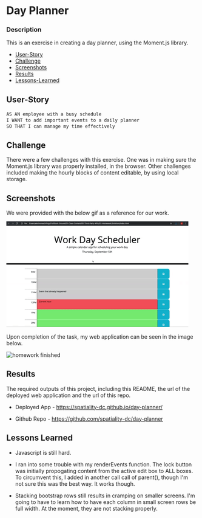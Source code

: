 # Day Planner

### Description

This is an exercise in creating a day planner, using the Moment.js library.

- [User-Story](##User-Story)
- [Challenge](##Challenge)
- [Screenshots](##Screenshots)
- [Results](##Results)
- [Lessons-Learned](##Lessons-Learned)

## User-Story

```
AS AN employee with a busy schedule
I WANT to add important events to a daily planner
SO THAT I can manage my time effectively
```

## Challenge

There were a few challenges with this exercise. One was in making sure the Moment.js library was properly installed, in the browser. Other challenges included making the hourly blocks of content editable, by using local storage.

## Screenshots

We were provided with the below gif as a reference for our work.

![homework demo](./documents/homework-demo.gif)

Upon completion of the task, my web application can be seen in the image below.

![homework finished](./documents/homework-completed.gif)

## Results

The required outputs of this project, including this README, the url of the deployed web application and the url of this repo.

- Deployed App - https://spatiality-dc.github.io/day-planner/

- Github Repo - https://github.com/spatiality-dc/day-planner

## Lessons Learned

- Javascript is still hard.

- I ran into some trouble with my renderEvents function. The lock button was initially propogating content from the active edit box to ALL boxes. To circumvent this, I added in another call call of parent(), though I'm not sure this was the best way. It works though.

- Stacking bootstrap rows still results in cramping on smaller screens. I'm going to have to learn how to have each column in small screen rows be full width. At the moment, they are not stacking properly.
